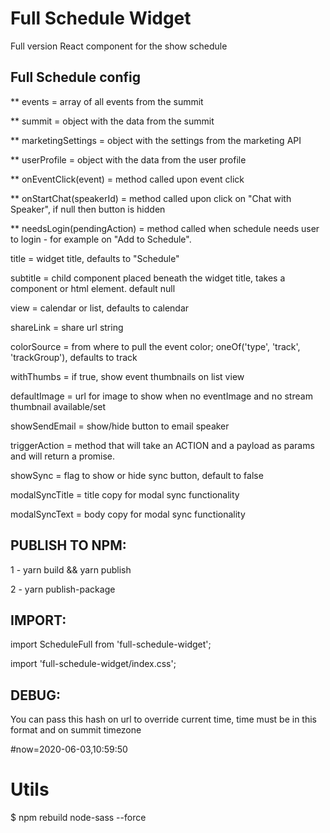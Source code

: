 # Full Schedule Widget
Full version React component for the show schedule


## Full Schedule config

   ** events                    = array of all events from the summit
   
   ** summit                    = object with the data from the summit
   
   ** marketingSettings         = object with the settings from the marketing API
   
   ** userProfile               = object with the data from the user profile
   
   ** onEventClick(event)       = method called upon event click
   
   ** onStartChat(speakerId)    = method called upon click on "Chat with Speaker", if null then button is hidden
    
   ** needsLogin(pendingAction) = method called when schedule needs user to login - for example on "Add to Schedule".
   
   title            = widget title, defaults to "Schedule"

   subtitle         = child component placed beneath the widget title, takes a component or html element. default null
   
   view             = calendar or list, defaults to calendar

   shareLink        = share url string
   
   colorSource      = from where to pull the event color; oneOf('type', 'track', 'trackGroup'), defaults to track
   
   withThumbs       = if true, show event thumbnails on list view
   
   defaultImage     = url for image to show when no eventImage and no stream thumbnail available/set
   
   showSendEmail    = show/hide button to email speaker
   
   triggerAction    = method that will take an ACTION and a payload as params and will return a promise.

   showSync         = flag to show or hide sync button, default to false

   modalSyncTitle   = title copy for modal sync functionality

   modalSyncText    = body copy for modal sync functionality
   

## PUBLISH TO NPM:

1 - yarn build && yarn publish

2 - yarn publish-package

## IMPORT:

import ScheduleFull from 'full-schedule-widget';

import 'full-schedule-widget/index.css';

## DEBUG:
You can pass this hash on url to override current time, time must be in this format and on summit timezone

\#now=2020-06-03,10:59:50

# Utils

$ npm rebuild node-sass --force
